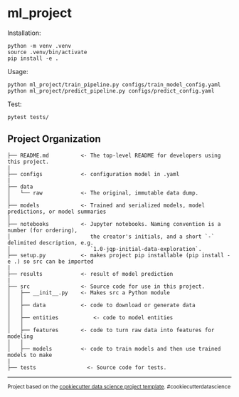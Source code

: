 ml_project
==============================

Installation: 
~~~
python -m venv .venv
source .venv/bin/activate
pip install -e .
~~~
Usage:
~~~
python ml_project/train_pipeline.py configs/train_model_config.yaml
python ml_project/predict_pipeline.py configs/predict_config.yaml
~~~

Test:
~~~
pytest tests/
~~~

Project Organization
------------

    ├── README.md          <- The top-level README for developers using this project.
    |
    ├── configs            <- configuration model in .yaml
    |
    ├── data
    │   └── raw            <- The original, immutable data dump.
    │
    ├── models             <- Trained and serialized models, model predictions, or model summaries
    │
    ├── notebooks          <- Jupyter notebooks. Naming convention is a number (for ordering),
    │                         the creator's initials, and a short `-` delimited description, e.g.
    │                         `1.0-jqp-initial-data-exploration`.
    ├── setup.py           <- makes project pip installable (pip install -e .) so src can be imported
    |
    ├── results            <- result of model prediction
    |
    ├── src                <- Source code for use in this project.
    │   ├── __init__.py    <- Makes src a Python module
    │   │
    │   ├── data           <- code to download or generate data
    │   │
    │   ├── entities           <- code to model entities
    │   │
    │   ├── features       <- code to turn raw data into features for modeling
    │   │
    │   ├── models         <- code to train models and then use trained models to make
    |
    ├── tests                <- Source code for tests.

--------

<p><small>Project based on the <a target="_blank" href="https://drivendata.github.io/cookiecutter-data-science/">cookiecutter data science project template</a>. #cookiecutterdatascience</small></p>
